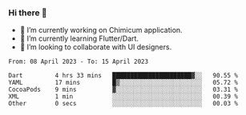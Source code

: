 ### Hi there 👋

<!--
**devcat37/devcat37** is a ✨ _special_ ✨ repository because its `README.md` (this file) appears on your GitHub profile.-->


- 🔭 I’m currently working on Chimicum application.
- 🌱 I’m currently learning Flutter/Dart.
- 👯 I’m looking to collaborate with UI designers.
<!-- - 🤔 I’m looking for help with ... -->

<!--START_SECTION:waka-->

```text
From: 08 April 2023 - To: 15 April 2023

Dart         4 hrs 33 mins   ██████████████████████▓░░   90.55 %
YAML         17 mins         █▒░░░░░░░░░░░░░░░░░░░░░░░   05.72 %
CocoaPods    9 mins          ▓░░░░░░░░░░░░░░░░░░░░░░░░   03.31 %
XML          1 min           ░░░░░░░░░░░░░░░░░░░░░░░░░   00.39 %
Other        0 secs          ░░░░░░░░░░░░░░░░░░░░░░░░░   00.03 %
```

<!--END_SECTION:waka-->
